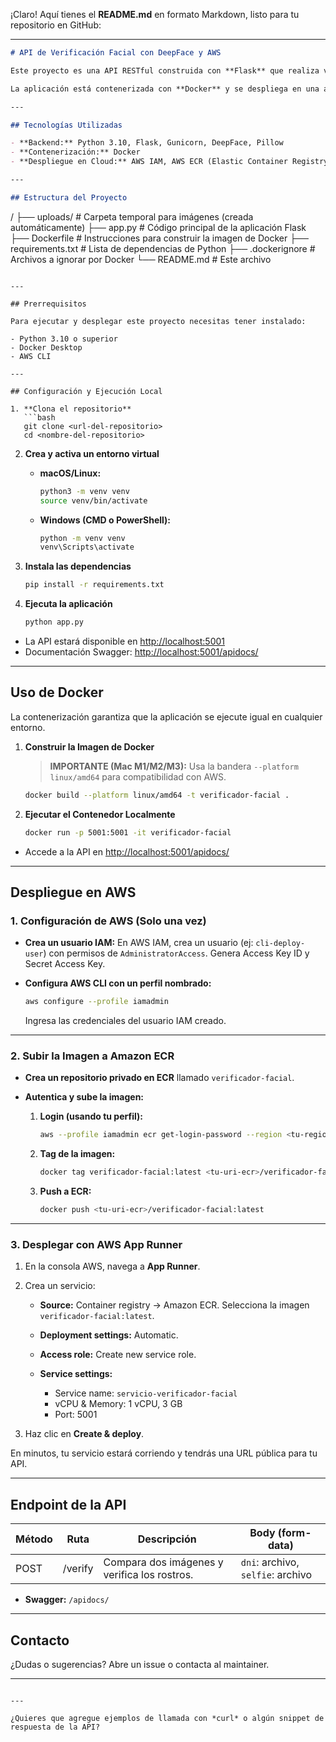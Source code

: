 ¡Claro! Aquí tienes el **README.md** en formato Markdown, listo para tu repositorio en GitHub:

---

```markdown
# API de Verificación Facial con DeepFace y AWS

Este proyecto es una API RESTful construida con **Flask** que realiza verificación facial entre dos imágenes. Utiliza la librería **DeepFace** para comparar el rostro de un documento de identidad con una selfie y determina si pertenecen a la misma persona.

La aplicación está contenerizada con **Docker** y se despliega en una arquitectura **serverless** en AWS, asegurando alta disponibilidad y escalabilidad.

---

## Tecnologías Utilizadas

- **Backend:** Python 3.10, Flask, Gunicorn, DeepFace, Pillow  
- **Contenerización:** Docker  
- **Despliegue en Cloud:** AWS IAM, AWS ECR (Elastic Container Registry), AWS App Runner

---

## Estructura del Proyecto

```

/
├── uploads/              # Carpeta temporal para imágenes (creada automáticamente)
├── app.py                # Código principal de la aplicación Flask
├── Dockerfile            # Instrucciones para construir la imagen de Docker
├── requirements.txt      # Lista de dependencias de Python
├── .dockerignore         # Archivos a ignorar por Docker
└── README.md             # Este archivo

````

---

## Prerrequisitos

Para ejecutar y desplegar este proyecto necesitas tener instalado:

- Python 3.10 o superior  
- Docker Desktop  
- AWS CLI

---

## Configuración y Ejecución Local

1. **Clona el repositorio**
   ```bash
   git clone <url-del-repositorio>
   cd <nombre-del-repositorio>
````

2. **Crea y activa un entorno virtual**

   * **macOS/Linux:**

     ```bash
     python3 -m venv venv
     source venv/bin/activate
     ```
   * **Windows (CMD o PowerShell):**

     ```cmd
     python -m venv venv
     venv\Scripts\activate
     ```

3. **Instala las dependencias**

   ```bash
   pip install -r requirements.txt
   ```

4. **Ejecuta la aplicación**

   ```bash
   python app.py
   ```

* La API estará disponible en [http://localhost:5001](http://localhost:5001)
* Documentación Swagger: [http://localhost:5001/apidocs/](http://localhost:5001/apidocs/)

---

## Uso de Docker

La contenerización garantiza que la aplicación se ejecute igual en cualquier entorno.

1. **Construir la Imagen de Docker**

   > **IMPORTANTE (Mac M1/M2/M3):**
   > Usa la bandera `--platform linux/amd64` para compatibilidad con AWS.

   ```bash
   docker build --platform linux/amd64 -t verificador-facial .
   ```

2. **Ejecutar el Contenedor Localmente**

   ```bash
   docker run -p 5001:5001 -it verificador-facial
   ```

* Accede a la API en [http://localhost:5001/apidocs/](http://localhost:5001/apidocs/)

---

## Despliegue en AWS

### 1. Configuración de AWS (Solo una vez)

* **Crea un usuario IAM:**
  En AWS IAM, crea un usuario (ej: `cli-deploy-user`) con permisos de `AdministratorAccess`.
  Genera Access Key ID y Secret Access Key.

* **Configura AWS CLI con un perfil nombrado:**

  ```bash
  aws configure --profile iamadmin
  ```

  Ingresa las credenciales del usuario IAM creado.

---

### 2. Subir la Imagen a Amazon ECR

* **Crea un repositorio privado en ECR** llamado `verificador-facial`.
* **Autentica y sube la imagen:**

  1. **Login (usando tu perfil):**

     ```bash
     aws --profile iamadmin ecr get-login-password --region <tu-region> | docker login --username AWS --password-stdin <tu-id-aws>.dkr.ecr.<tu-region>.amazonaws.com
     ```
  2. **Tag de la imagen:**

     ```bash
     docker tag verificador-facial:latest <tu-uri-ecr>/verificador-facial:latest
     ```
  3. **Push a ECR:**

     ```bash
     docker push <tu-uri-ecr>/verificador-facial:latest
     ```

---

### 3. Desplegar con AWS App Runner

1. En la consola AWS, navega a **App Runner**.

2. Crea un servicio:

   * **Source:** Container registry → Amazon ECR. Selecciona la imagen `verificador-facial:latest`.
   * **Deployment settings:** Automatic.
   * **Access role:** Create new service role.
   * **Service settings:**

     * Service name: `servicio-verificador-facial`
     * vCPU & Memory: 1 vCPU, 3 GB
     * Port: 5001

3. Haz clic en **Create & deploy**.

En minutos, tu servicio estará corriendo y tendrás una URL pública para tu API.

---

## Endpoint de la API

| Método | Ruta    | Descripción                                  | Body (form-data)                  |
| ------ | ------- | -------------------------------------------- | --------------------------------- |
| POST   | /verify | Compara dos imágenes y verifica los rostros. | `dni`: archivo, `selfie`: archivo |

* **Swagger:** `/apidocs/`

---

## Contacto

¿Dudas o sugerencias? Abre un issue o contacta al maintainer.

---

```

---

¿Quieres que agregue ejemplos de llamada con *curl* o algún snippet de respuesta de la API?
```
